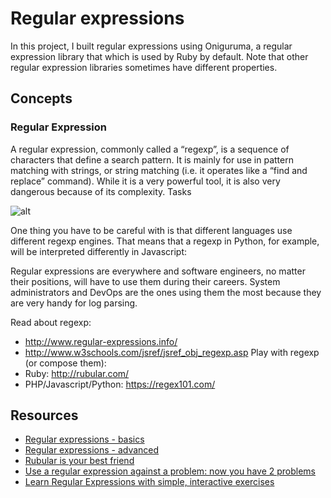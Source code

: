 # Regular expressions
In this project, I built regular expressions using Oniguruma, a regular expression library that which is used by Ruby by default. Note that other regular expression libraries sometimes have different properties.

## Concepts
### Regular Expression
A regular expression, commonly called a “regexp”, is a sequence of characters that define a search pattern.  It is mainly for use in pattern matching with strings, or string matching (i.e. it operates like a “find and replace” command). While it is a very powerful tool, it is also very dangerous because of its complexity.
Tasks

![alt](https://alx-intranet.hbtn.io/images/contents/sysadmin/concepts/29/regex_now_2_problems.jpg)

One thing you have to be careful with is that different languages use different regexp engines. That means that a regexp in Python, for example, will be interpreted differently in Javascript:

Regular expressions are everywhere and software engineers, no matter their positions, will have to use them during their careers. System administrators and DevOps are the ones using them the most because they are very handy for log parsing.

Read about regexp:

- http://www.regular-expressions.info/
- http://www.w3schools.com/jsref/jsref_obj_regexp.asp Play with regexp (or compose them):
- Ruby: http://rubular.com/
- PHP/Javascript/Python: https://regex101.com/

## Resources
- [Regular expressions - basics](https://www.slideshare.net/neha_jain/introducing-regular-expressions)
- [Regular expressions - advanced](https://www.slideshare.net/neha_jain/advanced-regular-expressions-80296518)
- [Rubular is your best friend](https://rubular.com/)
- [Use a regular expression against a problem: now you have 2 problems](https://blog.codinghorror.com/regular-expressions-now-you-have-two-problems/)
- [Learn Regular Expressions with simple, interactive exercises](https://regexone.com/)
